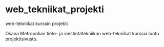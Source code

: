 # web_tekniikat_projekti
web-tekniikat kurssin projekti

Osana Metropolian tieto- ja viestintätekniikan web-tekniikat kurssia luotu projektisivusto. 
